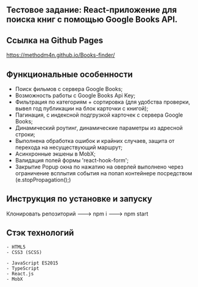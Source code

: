 ## Тестовое задание: React-приложение для поиска книг с помощью Google Books API.

## Ссылка на Github Pages

https://methodm4n.github.io/Books-finder/

## Функциональные особенности

- Поиск фильмов с сервера Google Books;
- Возможность работы с Google Books Api Key;
- Фильтрация по категориям + сортировка (для удобства проверки, вывел год публикации на блок карточки с книгой);
- Пагинация, с индексной подгрузкой карточек с сервера Google Books;
- Динамический роутинг, динамические параметры из адресной строки;
- Выполнена обработка ошибок и крайних случаев, защита от перехода на несуществующий маршрут;
- Асинхронные экшены в MobX;
- Валидация полей формы 'react-hook-form';
- Закрытие Popup окна по нажатию на оверлей выполнено через ограничение всплытия события на попап контейнере посредством (e.stopPropagation();)

## Инструкция по установке и запуску

Клонировать репозиторий ---> npm i ---> npm start

## Стэк технологий

```
- HTML5
- CSS3 (SCSS)
```

```JS
- JavaScript ES2015
- TypeScript
- React.js
- MobX
```
